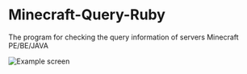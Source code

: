 # Minecraft-Query-Ruby
The program for checking the query information of servers Minecraft PE/BE/JAVA

![Example screen](https://github.com/ddosnikgit/Minecraft-Query-Ruby/master/example.png)
